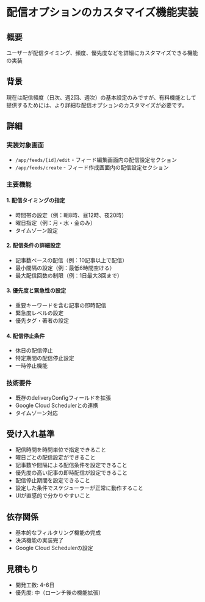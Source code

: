 # 配信オプションのカスタマイズ機能実装

## 概要

ユーザーが配信タイミング、頻度、優先度などを詳細にカスタマイズできる機能の実装

## 背景

現在は配信頻度（日次、週2回、週次）の基本設定のみですが、有料機能として提供するためには、より詳細な配信オプションのカスタマイズが必要です。

## 詳細

### 実装対象画面

- `/app/feeds/[id]/edit` - フィード編集画面内の配信設定セクション
- `/app/feeds/create` - フィード作成画面内の配信設定セクション

### 主要機能

#### 1. 配信タイミングの指定

- 時間帯の設定（例：朝8時、昼12時、夜20時）
- 曜日指定（例：月・水・金のみ）
- タイムゾーン設定

#### 2. 配信条件の詳細設定

- 記事数ベースの配信（例：10記事以上で配信）
- 最小間隔の設定（例：最低6時間空ける）
- 最大配信回数の制限（例：1日最大3回まで）

#### 3. 優先度と緊急性の設定

- 重要キーワードを含む記事の即時配信
- 緊急度レベルの設定
- 優先タグ・著者の設定

#### 4. 配信停止条件

- 休日の配信停止
- 特定期間の配信停止設定
- 一時停止機能

### 技術要件

- 既存のdeliveryConfigフィールドを拡張
- Google Cloud Schedulerとの連携
- タイムゾーン対応

## 受け入れ基準

- 配信時間を時間単位で指定できること
- 曜日ごとの配信設定ができること
- 記事数や間隔による配信条件を設定できること
- 優先度の高い記事の即時配信が設定できること
- 配信停止期間を設定できること
- 設定した条件でスケジューラーが正常に動作すること
- UIが直感的で分かりやすいこと

## 依存関係

- 基本的なフィルタリング機能の完成
- 決済機能の実装完了
- Google Cloud Schedulerの設定

## 見積もり

- 開発工数: 4-6日
- 優先度: 中（ローンチ後の機能拡張）
